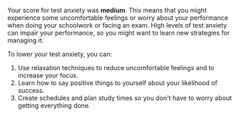 Your score for test anxiety was **medium**. This means that you might experience some uncomfortable feelings or worry about your performance when doing your schoolwork or facing an exam. High levels of test anxiety can impair your performance, so you might want to learn new strategies for managing it. 

To lower your test anxiety, you can:

1.	Use relaxation techniques to reduce uncomfortable feelings and to increase your focus. 
2.	Learn how to say positive things to yourself about your likelihood of success.
3.  Create schedules and plan study times so you don't have to worry about getting everything done.
